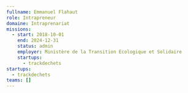 ```yaml
---
fullname: Emmanuel Flahaut
role: Intrapreneur
domaine: Intraprenariat
missions:
  - start: 2018-10-01
    end: 2024-12-31
    status: admin
    employer: Ministère de la Transition Ecologique et Solidaire
    startups:
      - trackdechets
startups:
  - trackdechets
teams: []
---
```

